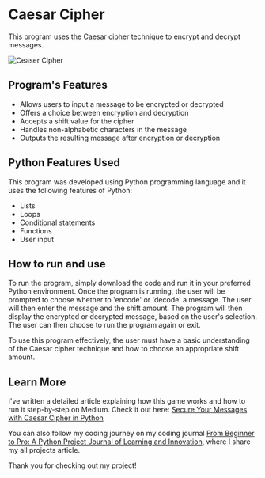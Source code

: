  
# Caesar Cipher

This program uses the Caesar cipher technique to encrypt and decrypt messages.

![Ceaser Cipher](https://user-images.githubusercontent.com/29802859/228839015-dc7af8d9-e636-44b9-a7e6-81943633fabc.gif)

## Program's Features

- Allows users to input a message to be encrypted or decrypted
- Offers a choice between encryption and decryption
- Accepts a shift value for the cipher
- Handles non-alphabetic characters in the message
- Outputs the resulting message after encryption or decryption

## Python Features Used

This program was developed using Python programming language and it uses the following features of Python:

- Lists
- Loops
- Conditional statements
- Functions
- User input

## How to run and use

To run the program, simply download the code and run it in your preferred Python environment. Once the program is running, the user will be prompted to choose whether to 'encode' or 'decode' a message. The user will then enter the message and the shift amount. The program will then display the encrypted or decrypted message, based on the user's selection. The user can then choose to run the program again or exit.

To use this program effectively, the user must have a basic understanding of the Caesar cipher technique and how to choose an appropriate shift amount.

## Learn More

I've written a detailed article explaining how this game works and how to run it step-by-step on Medium. Check it out here: [Secure Your Messages with Caesar Cipher in Python](https://ajbrohi.medium.com/secure-your-messages-with-caesar-cipher-in-python-31f2a3db1eb8)

You can also follow my coding journey on my coding journal [From Beginner to Pro: A Python Project Journal of Learning and Innovation](https://medium.com/@ajbrohi/from-beginner-to-pro-a-python-project-journal-of-learning-and-innovation-60ede797a9c3), where I share my all projects article.

Thank you for checking out my project!
